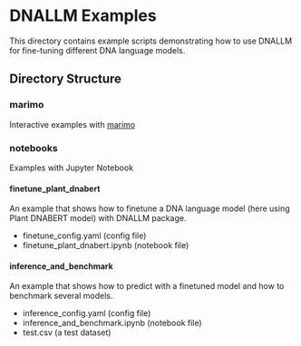# DNALLM Examples

This directory contains example scripts demonstrating how to use DNALLM for fine-tuning different DNA language models.

## Directory Structure

### marimo
Interactive examples with [marimo](https://marimo.io/)

### notebooks
Examples with Jupyter Notebook

#### finetune_plant_dnabert
An example that shows how to finetune a DNA language model (here using Plant DNABERT model) with DNALLM package.
* finetune_config.yaml (config file)
* finetune_plant_dnabert.ipynb (notebook file)

#### inference_and_benchmark
An example that shows how to predict with a finetuned model and how to benchmark several models.
* inference_config.yaml (config file)
* inference_and_benchmark.ipynb (notebook file)
* test.csv (a test dataset)